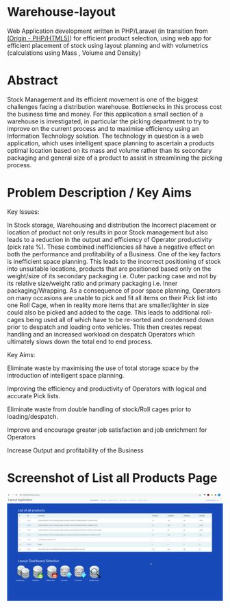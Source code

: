 # Warehouse-layout
 Web Application development written in PHP/Laravel (in transition from <a href="https://github.com/Tarnvedra/Warehouse-origin">(Origin - PHP/HTML5)</a>) for efficient product selection, using web app for efficient placement of stock using layout planning and with volumetrics (calculations using Mass , Volume and Density)

 # Abstract
Stock Management and its efficient movement is one of the biggest challenges facing a distribution warehouse. Bottlenecks in this process cost the business time and money. For this application a small section of a warehouse is investigated, in particular the picking department to try to improve on the current process and to maximise efficiency using an Information Technology solution. The technology in question is a web application, which uses intelligent space planning to ascertain a products optimal location based on its mass and volume rather than its secondary packaging and general
size of a product to assist in streamlining the picking process.




# Problem Description / Key Aims

Key Issues:

In Stock storage, Warehousing and distribution the Incorrect placement or location of product not only results in poor Stock management but also leads to a reduction in the output and efficiency of Operator productivity (pick rate %). These combined inefficiencies all have a negative effect on both the performance and profitability of a Business.
One of the key factors is inefficient space planning. This leads to the incorrect positioning of stock into unsuitable locations, products that are positioned based only on the weight/size of its secondary packaging i.e. Outer packing case and not by its relative size/weight ratio and primary packaging i.e. Inner packaging/Wrapping. 
As a consequence of poor space planning, Operators on many occasions are unable to pick and fit all items on their Pick list into one Roll Cage, when in reality more items that are smaller/lighter in size could also be picked and added to the cage. This leads to additional roll-cages being used all of which have to be re-sorted and condensed down prior to despatch and loading onto vehicles.
This then creates repeat handling and an increased workload on despatch Operators which ultimately slows down the total end to end process.

Key Aims:

Eliminate waste by maximising the use of total storage space by the introduction of intelligent space planning.

Improving the efficiency and productivity of Operators with logical and accurate Pick lists.

Eliminate waste from double handling of stock/Roll cages prior to loading/despatch.

Improve and encourage greater job satisfaction and job enrichment for Operators

Increase Output and profitability of the Business


# Screenshot of List all Products Page

![List Products](https://github.com/Tarnvedra/Warehouse-layout/blob/master/public/images/list.png)
